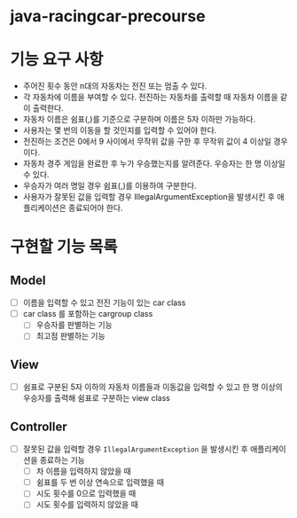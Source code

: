 # java-racingcar-precourse
# 기능 요구 사항
- 주어진 횟수 동안 n대의 자동차는 전진 또는 멈출 수 있다.
- 각 자동차에 이름을 부여할 수 있다. 전진하는 자동차를 출력할 때 자동차 이름을 같이 출력한다.
- 자동차 이름은 쉼표(,)를 기준으로 구분하며 이름은 5자 이하만 가능하다.
- 사용자는 몇 번의 이동을 할 것인지를 입력할 수 있어야 한다.
- 전진하는 조건은 0에서 9 사이에서 무작위 값을 구한 후 무작위 값이 4 이상일 경우이다.
- 자동차 경주 게임을 완료한 후 누가 우승했는지를 알려준다. 우승자는 한 명 이상일 수 있다.
- 우승자가 여러 명일 경우 쉼표(,)를 이용하여 구분한다.
- 사용자가 잘못된 값을 입력할 경우 IllegalArgumentException을 발생시킨 후 애플리케이션은 종료되어야 한다.

# 구현할 기능 목록
## Model
- [ ] 이름을 입력할 수 있고 전진 기능이 있는 car class
- [ ] car class 를 포함하는 cargroup class
  - [ ] 우승자를 판별하는 기능
  - [ ] 최고점 판별하는 기능
## View
- [ ] 쉼표로 구분된 5자 이하의 자동차 이름들과 이동값을 입력할 수 있고 한 명 이상의 우승자를 출력해 쉼표로 구분하는 view class
## Controller
- [ ] 잘못된 값을 입력할 경우 `IllegalArgumentException` 을 발생시킨 후 애플리케이션을 종료하는 기능
  - [ ] 차 이름을 입력하지 않았을 때
  - [ ] 쉼표를 두 번 이상 연속으로 입력했을 때
  - [ ] 시도 횟수를 0으로 입력했을 때
  - [ ] 시도 횟수를 입력하지 않았을 때
